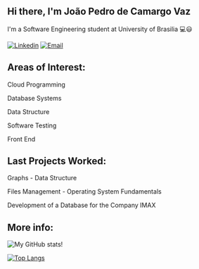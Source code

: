 ## Hi there, I'm João Pedro de Camargo Vaz
I'm a Software Engineering student at University of Brasilia 💻😃

[![Linkedin](https://img.shields.io/badge/LinkedIn-0077B5?style=for-the-badge&logo=linkedin&logoColor=white)](https://www.linkedin.com/in/joão-pedro-camargo-vaz-6a8308216/)
[![Email](https://img.shields.io/badge/Gmail-D14836?style=for-the-badge&logo=gmail&logoColor=white)](joaopedrocvaz@gmail.com)


## Areas of Interest:

  Cloud Programming
  
  Database Systems
  
  Data Structure
  
  Software Testing
  
  Front End 
  
## Last Projects Worked:

  Graphs - Data Structure
  
  Files Management - Operating System Fundamentals

  Development of a Database for the Company IMAX
  
## More info:
  
![My GitHub stats!](https://github-readme-stats.vercel.app/api?username=JoaoPedro0803&show_icons=true&theme=tokyonight)

[![Top Langs](https://github-readme-stats.vercel.app/api/top-langs/?username=JoaoPedro0803&langs_count=8&theme=tokyonight)](https://github.com/anuraghazra/github-readme-stats)

